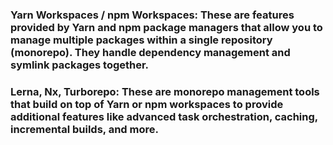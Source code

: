 ### Yarn Workspaces / npm Workspaces: These are features provided by Yarn and npm package managers that allow you to manage multiple packages within a single repository (monorepo). They handle dependency management and symlink packages together.

### Lerna, Nx, Turborepo: These are monorepo management tools that build on top of Yarn or npm workspaces to provide additional features like advanced task orchestration, caching, incremental builds, and more.

<!--

npm pack

Test Your Package Locally
Explanation: Use npm pack to create a tarball of your package and test installing it in a separate project to ensure it works as expected.

-->
